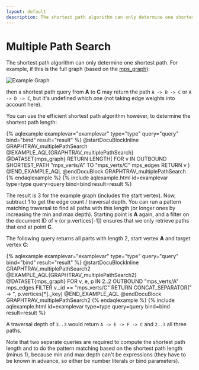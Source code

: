 ```yaml
---
layout: default
description: The shortest path algorithm can only determine one shortest path
---
```

Multiple Path Search
====================

The shortest path algorithm can only determine one shortest path.
For example, if this is the full graph (based on the [mps_graph](../graphs.html#the-mps-graph)):

![Example Graph](../images/mps_graph.png)

then a shortest path query from **A** to **C** may return the path `A -> B -> C` or `A -> D -> C`, but it's undefined which one (not taking edge weights into account here).

You can use the efficient shortest path algorithm however, to determine the shortest path length:

{% aqlexample examplevar="examplevar" type="type" query="query" bind="bind" result="result" %}
    @startDocuBlockInline GRAPHTRAV_multiplePathSearch
    @EXAMPLE_AQL{GRAPHTRAV_multiplePathSearch}
    @DATASET{mps_graph}
    RETURN LENGTH(
      FOR v IN OUTBOUND
        SHORTEST_PATH "mps_verts/A" TO "mps_verts/C" mps_edges
          RETURN v
    )   
    @END_EXAMPLE_AQL
    @endDocuBlock GRAPHTRAV_multiplePathSearch
{% endaqlexample %}
{% include aqlexample.html id=examplevar type=type query=query bind=bind result=result %}

The result is 3 for the example graph (includes the start vertex). Now, subtract 1 to get the edge count / traversal depth. You can run a pattern matching traversal to find all paths with this length (or longer ones by increasing the min and max depth). Starting point is **A** again, and a filter on the document ID of v (or p.vertices[-1]) ensures that we only retrieve paths that end at point **C**.

The following query returns all parts with length 2, start vertex **A** and target vertex **C**:

{% aqlexample examplevar="examplevar" type="type" query="query" bind="bind" result="result" %}
    @startDocuBlockInline GRAPHTRAV_multiplePathSearch2
    @EXAMPLE_AQL{GRAPHTRAV_multiplePathSearch2}
    @DATASET{mps_graph}
    FOR v, e, p IN 2..2 OUTBOUND "mps_verts/A" mps_edges
       FILTER v._id == "mps_verts/C"
         RETURN CONCAT_SEPARATOR(" -> ", p.vertices[*]._key)
    @END_EXAMPLE_AQL
    @endDocuBlock GRAPHTRAV_multiplePathSearch2
{% endaqlexample %}
{% include aqlexample.html id=examplevar type=type query=query bind=bind result=result %}

A traversal depth of `3..3` would return `A -> E -> F -> C` and `2..3` all three paths.

Note that two separate queries are required to compute the shortest path length and to do the pattern matching based on the shortest path length (minus 1), because min and max depth can't be expressions (they have to be known in advance, so either be number literals or bind parameters).
